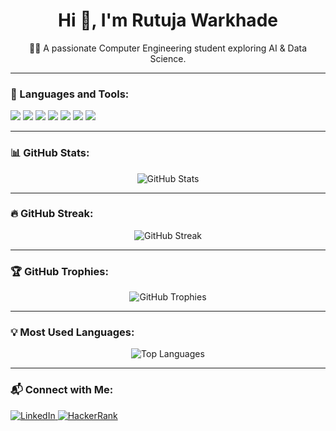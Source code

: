 <h1 align="center">Hi 👋, I'm Rutuja Warkhade</h1>

<p align="center">
  👩‍💻 A passionate Computer Engineering student exploring AI & Data Science.
</p>

---

### 🧰 Languages and Tools:
<p align="left">
  <img src="https://img.shields.io/badge/C++-00599C?style=flat&logo=c%2B%2B&logoColor=white" />
  <img src="https://img.shields.io/badge/Java-ED8B00?style=flat&logo=java&logoColor=white" />
  <img src="https://img.shields.io/badge/Python-3776AB?style=flat&logo=python&logoColor=white" />
  <img src="https://img.shields.io/badge/MySQL-00000F?style=flat&logo=mysql&logoColor=white" />
  <img src="https://img.shields.io/badge/PostgreSQL-336791?style=flat&logo=postgresql&logoColor=white" />
  <img src="https://img.shields.io/badge/HTML5-E34F26?style=flat&logo=html5&logoColor=white" />
  <img src="https://img.shields.io/badge/CSS3-1572B6?style=flat&logo=css3&logoColor=white" />
</p>

---

### 📊 GitHub Stats:
<p align="center">
  <img src="https://github-readme-stats.vercel.app/api?username=RutujaWarkhade&show_icons=true&theme=radical" alt="GitHub Stats" />
</p>

---

### 🔥 GitHub Streak:
<p align="center">
  <img src="https://github-readme-streak-stats.herokuapp.com/?user=RutujaWarkhade&theme=radical&hide_border=false" alt="GitHub Streak" />
</p>

---

### 🏆 GitHub Trophies:
<p align="center">
  <img src="https://github-profile-trophy.vercel.app/?username=RutujaWarkhade&theme=radical&column=3&margin-w=15&margin-h=15" alt="GitHub Trophies" />
</p>

---

### 💡 Most Used Languages:
<p align="center">
  <img src="https://github-readme-stats.vercel.app/api/top-langs/?username=RutujaWarkhade&layout=compact&theme=radical" alt="Top Languages" />
</p>

---

### 📬 Connect with Me:
<p align="left">
  <a href="https://www.linkedin.com/in/rutuja-warkhade-b79085288/" target="_blank">
    <img src="https://img.shields.io/badge/LinkedIn-blue?style=flat&logo=linkedin&logoColor=white" alt="LinkedIn" />
  </a>
  <a href="https://www.hackerrank.com/rutujawarkhade14" target="_blank">
    <img src="https://img.shields.io/badge/HackerRank-2EC866?style=flat&logo=hackerrank&logoColor=white" alt="HackerRank" />
  </a>
</p>
